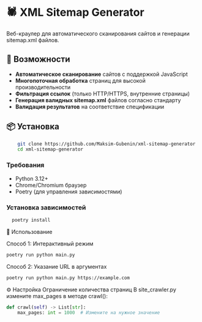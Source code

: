 # 🕷️ XML Sitemap Generator

Веб-краулер для автоматического сканирования сайтов и генерации sitemap.xml файлов.

## 🚀 Возможности

- **Автоматическое сканирование** сайтов с поддержкой JavaScript
- **Многопоточная обработка** страниц для высокой производительности  
- **Фильтрация ссылок** (только HTTP/HTTPS, внутренние страницы)
- **Генерация валидных sitemap.xml** файлов согласно стандарту
- **Валидация результатов** на соответствие спецификации

## 📦 Установка
```bash
    git clone https://github.com/Maksim-Gubenin/xml-sitemap-generator
    cd xml-sitemap-generator
```

### Требования
- Python 3.12+
- Chrome/Chromium браузер
- Poetry (для управления зависимостями)

### Установка зависимостей
```bash
  poetry install
```

🎯 Использование

Способ 1: Интерактивный режим
```bash
poetry run python main.py
```

Способ 2: Указание URL в аргументах
```bash
poetry run python main.py https://example.com
```

⚙️ Настройка
Ограничение количества страниц
В site_crawler.py измените max_pages в методе crawl():

```python
def crawl(self) -> List[str]:
    max_pages: int = 1000  # Измените на нужное значение
```